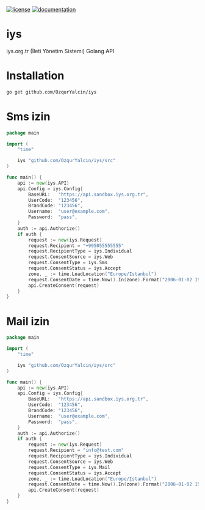 [![license](https://img.shields.io/:license-mit-blue.svg)](https://github.com/OzqurYalcin/iys/blob/master/LICENSE.md)
[![documentation](https://pkg.go.dev/badge/github.com/OzqurYalcin/iys)](https://pkg.go.dev/github.com/OzqurYalcin/iys/src)

# iys
iys.org.tr (İleti Yönetim Sistemi) Golang API

# Installation
```bash
go get github.com/OzqurYalcin/iys
```

# Sms izin
```go
package main

import (
	"time"

	iys "github.com/OzqurYalcin/iys/src"
)

func main() {
	api := new(iys.API)
	api.Config = iys.Config{
		BaseURL:   "https://api.sandbox.iys.org.tr",
		UserCode:  "123456",
		BrandCode: "123456",
		Username:  "user@example.com",
		Password:  "pass",
	}
	auth := api.Authorize()
	if auth {
		request := new(iys.Request)
		request.Recipient = "+905055555555"                                     // Alıcı adresi
		request.RecipientType = iys.Individual                                  // Alıcı tipi
		request.ConsentSource = iys.Web                                         // Adres kaynağı
		request.ConsentType = iys.Sms                                           // İzin türü
		request.ConsentStatus = iys.Accept                                      // İşlem türü
		zone, _ := time.LoadLocation("Europe/Istanbul")                         // Saat dilimi
		request.ConsentDate = time.Now().In(zone).Format("2006-01-02 15:04:05") // İzin tarihi
		api.CreateConsent(request)
	}
}
```


# Mail izin
```go
package main

import (
	"time"

	iys "github.com/OzqurYalcin/iys/src"
)

func main() {
	api := new(iys.API)
	api.Config = iys.Config{
		BaseURL:   "https://api.sandbox.iys.org.tr",
		UserCode:  "123456",
		BrandCode: "123456",
		Username:  "user@example.com",
		Password:  "pass",
	}
	auth := api.Authorize()
	if auth {
		request := new(iys.Request)
		request.Recipient = "info@test.com"                                     // Alıcı adresi
		request.RecipientType = iys.Individual                                  // Alıcı tipi
		request.ConsentSource = iys.Web                                         // Adres kaynağı
		request.ConsentType = iys.Mail                                          // İzin türü
		request.ConsentStatus = iys.Accept                                      // İşlem türü
		zone, _ := time.LoadLocation("Europe/Istanbul")                         // Saat dilimi
		request.ConsentDate = time.Now().In(zone).Format("2006-01-02 15:04:05") // İzin tarihi
		api.CreateConsent(request)
	}
}
```
